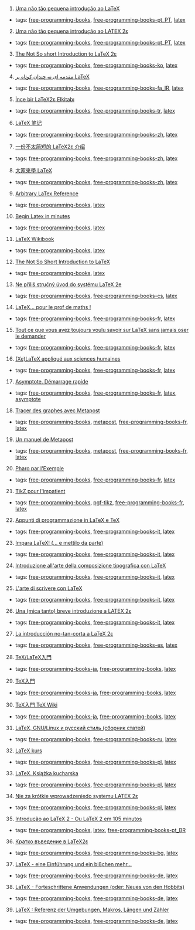 1. [Uma não tão pequena introdução ao LaTeX](http://alfarrabio.di.uminho.pt/~albie/lshort/pt-lshort.pdf)
  * tags: [free-programming-books](tags/free-programming-books.md), [free-programming-books-pt_PT](tags/free-programming-books-pt_PT.md), [latex](tags/latex.md)
2. [Uma não tão pequena introdução ao LATEX 2ε](http://www.ctan.org/tex-archive/info/lshort/portuguese)
  * tags: [free-programming-books](tags/free-programming-books.md), [free-programming-books-pt_PT](tags/free-programming-books-pt_PT.md), [latex](tags/latex.md)
3. [The Not So short Introduction to LaTeX 2ε](http://www.ctan.org/tex-archive/info/lshort/korean)
  * tags: [free-programming-books](tags/free-programming-books.md), [free-programming-books-ko](tags/free-programming-books-ko.md), [latex](tags/latex.md)
4. [مقدمه ای نه چندان کوتاه بر LaTeX](http://www.ctan.org/tex-archive/info/lshort/persian)
  * tags: [free-programming-books](tags/free-programming-books.md), [free-programming-books-fa_IR](tags/free-programming-books-fa_IR.md), [latex](tags/latex.md)
5. [İnce bir LaTeX2ε Elkitabı](http://www.ctan.org/tex-archive/info/lshort/turkish)
  * tags: [free-programming-books](tags/free-programming-books.md), [free-programming-books-tr](tags/free-programming-books-tr.md), [latex](tags/latex.md)
6. [LaTeX 笔记](http://www.dralpha.com/zh/tech/tech.htm)
  * tags: [free-programming-books](tags/free-programming-books.md), [free-programming-books-zh](tags/free-programming-books-zh.md), [latex](tags/latex.md)
7. [一份不太简短的 LaTeX2ε 介绍](http://ctan.org/pkg/lshort-zh-cn)
  * tags: [free-programming-books](tags/free-programming-books.md), [free-programming-books-zh](tags/free-programming-books-zh.md), [latex](tags/latex.md)
8. [大家來學 LaTeX](https://github.com/49951331/graduate-project-102pj/blob/master/docs/latex123.pdf)
  * tags: [free-programming-books](tags/free-programming-books.md), [free-programming-books-zh](tags/free-programming-books-zh.md), [latex](tags/latex.md)
9. [Arbitrary LaTex Reference](http://latex.knobs-dials.com)
  * tags: [free-programming-books](tags/free-programming-books.md), [latex](tags/latex.md)
10. [Begin Latex in minutes](https://github.com/VoLuong/Begin-Latex-in-minutes)
  * tags: [free-programming-books](tags/free-programming-books.md), [latex](tags/latex.md)
11. [LaTeX Wikibook](https://en.wikibooks.org/wiki/LaTeX)
  * tags: [free-programming-books](tags/free-programming-books.md), [latex](tags/latex.md)
12. [The Not So Short Introduction to LaTeX](https://tobi.oetiker.ch/lshort/lshort.pdf)
  * tags: [free-programming-books](tags/free-programming-books.md), [latex](tags/latex.md)
13. [Ne příliš stručný úvod do systému LaTeX 2e](http://www.root.cz/knihy/ne-prilis-strucny-uvod-do-systemu-latex-2e/)
  * tags: [free-programming-books](tags/free-programming-books.md), [free-programming-books-cs](tags/free-programming-books-cs.md), [latex](tags/latex.md)
14. [LaTeX... pour le prof de maths !](http://math.univ-lyon1.fr/irem/IMG/pdf/LatexPourProfMaths3.pdf)
  * tags: [free-programming-books](tags/free-programming-books.md), [free-programming-books-fr](tags/free-programming-books-fr.md), [latex](tags/latex.md)
15. [Tout ce que vous avez toujours voulu savoir sur LaTeX sans jamais oser le demander](http://framabook.org/tout-sur-latex/)
  * tags: [free-programming-books](tags/free-programming-books.md), [free-programming-books-fr](tags/free-programming-books-fr.md), [latex](tags/latex.md)
16. [(Xe)LaTeX appliqué aux sciences humaines](http://geekographie.maieul.net/95)
  * tags: [free-programming-books](tags/free-programming-books.md), [free-programming-books-fr](tags/free-programming-books-fr.md), [latex](tags/latex.md)
17. [Asymptote. Démarrage rapide](http://cgmaths.fr/cgFiles/Dem_Rapide.pdf)
  * tags: [free-programming-books](tags/free-programming-books.md), [free-programming-books-fr](tags/free-programming-books-fr.md), [latex](tags/latex.md), [asymptote](tags/asymptote.md)
18. [Tracer des graphes avec Metapost](http://melusine.eu.org/syracuse/metapost/f-mpgraph.pdf)
  * tags: [free-programming-books](tags/free-programming-books.md), [metapost](tags/metapost.md), [free-programming-books-fr](tags/free-programming-books-fr.md), [latex](tags/latex.md)
19. [Un manuel de Metapost](http://melusine.eu.org/syracuse/metapost/f-mpman-2.pdf)
  * tags: [free-programming-books](tags/free-programming-books.md), [metapost](tags/metapost.md), [free-programming-books-fr](tags/free-programming-books-fr.md), [latex](tags/latex.md)
20. [Pharo par l'Exemple](http://pharobyexample.org/fr/)
  * tags: [free-programming-books](tags/free-programming-books.md), [free-programming-books-fr](tags/free-programming-books-fr.md), [latex](tags/latex.md)
21. [TikZ pour l'impatient](http://math.et.info.free.fr/TikZ/)
  * tags: [free-programming-books](tags/free-programming-books.md), [pgf-tikz](tags/pgf-tikz.md), [free-programming-books-fr](tags/free-programming-books-fr.md), [latex](tags/latex.md)
22. [Appunti di programmazione in LaTeX e TeX](http://profs.sci.univr.it/~gregorio/introtex.pdf)
  * tags: [free-programming-books](tags/free-programming-books.md), [free-programming-books-it](tags/free-programming-books-it.md), [latex](tags/latex.md)
23. [Impara LaTeX! (... e mettilo da parte)](https://users.dimi.uniud.it/~gianluca.gorni/TeX/itTeXdoc/impara_latex.pdf)
  * tags: [free-programming-books](tags/free-programming-books.md), [free-programming-books-it](tags/free-programming-books-it.md), [latex](tags/latex.md)
24. [Introduzione all'arte della composizione tipografica con LaTeX](http://www.guitex.org/home/images/doc/guidaguit-b5.pdf)
  * tags: [free-programming-books](tags/free-programming-books.md), [free-programming-books-it](tags/free-programming-books-it.md), [latex](tags/latex.md)
25. [L'arte di scrivere con LaTeX](http://www.lorenzopantieri.net/LaTeX_files/ArteLaTeX.pdf)
  * tags: [free-programming-books](tags/free-programming-books.md), [free-programming-books-it](tags/free-programming-books-it.md), [latex](tags/latex.md)
26. [Una (mica tanto) breve introduzione a LATEX 2ε](http://www.ctan.org/tex-archive/info/lshort/italian)
  * tags: [free-programming-books](tags/free-programming-books.md), [free-programming-books-it](tags/free-programming-books-it.md), [latex](tags/latex.md)
27. [La introducción no-tan-corta a LaTeX 2ε](http://www.ctan.org/tex-archive/info/lshort/spanish)
  * tags: [free-programming-books](tags/free-programming-books.md), [free-programming-books-es](tags/free-programming-books-es.md), [latex](tags/latex.md)
28. [TeX/LaTeX入門](https://ja.wikibooks.org/wiki/TeX/LaTeX%E5%85%A5%E9%96%80)
  * tags: [free-programming-books-ja](tags/free-programming-books-ja.md), [free-programming-books](tags/free-programming-books.md), [latex](tags/latex.md)
29. [TeX入門](http://www.comp.tmu.ac.jp/tsakai/lectures/intro_tex.html)
  * tags: [free-programming-books-ja](tags/free-programming-books-ja.md), [free-programming-books](tags/free-programming-books.md), [latex](tags/latex.md)
30. [TeX入門 TeX Wiki](http://oku.edu.mie-u.ac.jp/~okumura/texwiki/?TeX%E5%85%A5%E9%96%80)
  * tags: [free-programming-books-ja](tags/free-programming-books-ja.md), [free-programming-books](tags/free-programming-books.md), [latex](tags/latex.md)
31. [LaTeX, GNU/Linux и русский стиль (сборник статей)](http://www.inp.nsk.su/~baldin/LaTeX/index.html)
  * tags: [free-programming-books](tags/free-programming-books.md), [free-programming-books-ru](tags/free-programming-books-ru.md), [latex](tags/latex.md)
32. [LaTeX kurs](http://www.latex-kurs.x25.pl)
  * tags: [free-programming-books](tags/free-programming-books.md), [free-programming-books-pl](tags/free-programming-books-pl.md), [latex](tags/latex.md)
33. [LaTeX. Książka kucharska](http://www.ptm.org.pl/latex-ksiazka-kucharska)
  * tags: [free-programming-books](tags/free-programming-books.md), [free-programming-books-pl](tags/free-programming-books-pl.md), [latex](tags/latex.md)
34. [Nie za krótkie wprowadzeniedo systemu LATEX 2ε](http://www.ctan.org/tex-archive/info/lshort/polish)
  * tags: [free-programming-books](tags/free-programming-books.md), [free-programming-books-pl](tags/free-programming-books-pl.md), [latex](tags/latex.md)
35. [Introdução ao LaTeX 2 - Ou LaTeX 2 em 105 minutos](http://ctan.org/pkg/lshort-portuguese-br)
  * tags: [free-programming-books](tags/free-programming-books.md), [latex](tags/latex.md), [free-programming-books-pt_BR](tags/free-programming-books-pt_BR.md)
36. [Кратко въведение в LaTeX2ε](http://www.ctan.org/tex-archive/info/lshort/bulgarian)
  * tags: [free-programming-books](tags/free-programming-books.md), [free-programming-books-bg](tags/free-programming-books-bg.md), [latex](tags/latex.md)
37. [LaTeX - eine Einführung und ein bißchen mehr...](http://www.fernuni-hagen.de/imperia/md/content/zmi_2010/a026_latex_einf.pdf)
  * tags: [free-programming-books](tags/free-programming-books.md), [free-programming-books-de](tags/free-programming-books-de.md), [latex](tags/latex.md)
38. [LaTeX - Forteschrittene Anwendungen (oder: Neues von den Hobbits)](http://www.fernuni-hagen.de/imperia/md/content/zmi_2010/a027_latex_fort.pdf)
  * tags: [free-programming-books](tags/free-programming-books.md), [free-programming-books-de](tags/free-programming-books-de.md), [latex](tags/latex.md)
39. [LaTeX : Referenz der Umgebungen, Makros, Längen und Zähler](http://www.lehmanns.de/page/latexreferenz)
  * tags: [free-programming-books](tags/free-programming-books.md), [free-programming-books-de](tags/free-programming-books-de.md), [latex](tags/latex.md)
